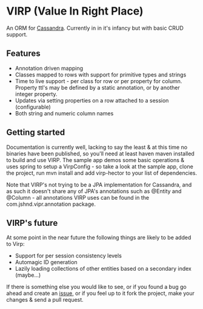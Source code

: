 VIRP (Value In Right Place)
===========================

An ORM for [Cassandra](http://cassandra.apache.org/). Currently in in it's infancy but with basic CRUD support.

Features
--------

* Annotation driven mapping
* Classes mapped to rows with support for primitive types and strings
* Time to live support - per class for row or per property for column. Property ttl's may be defined by
  a static annotation, or by another integer property.
* Updates via setting properties on a row attached to a session (configurable)
* Both string and numeric column names

Getting started
---------------

Documentation is currently well, lacking to say the least & at this time no binaries have been published, so you'll
need at least haven maven installed to build and use VIRP. The sample app demos some basic operations & uses spring
to setup a VirpConfig - so take a look at the sample app, clone the project, run mvn install and add virp-hector
to your list of dependencies.

Note that VIRP's not trying to be a JPA implementation for Cassandra, and as such it doesn't share any of JPA's
annotations such as @Entity and @Column - all annotations VIRP uses can be found in the com.jshnd.vipr.annotation
package.

VIRP's future
-------------

At some point in the near future the following things are likely to be added to Virp:

* Support for per session consistency levels
* Automagic ID generation
* Lazily loading collections of other entities based on a secondary index (maybe...)

If there is something else you would like to see, or if you found a bug go ahead and create an
[issue](https://github.com/jonsabados/virp/issues), or if you feel up to it fork the project, make your changes &
send a pull request.